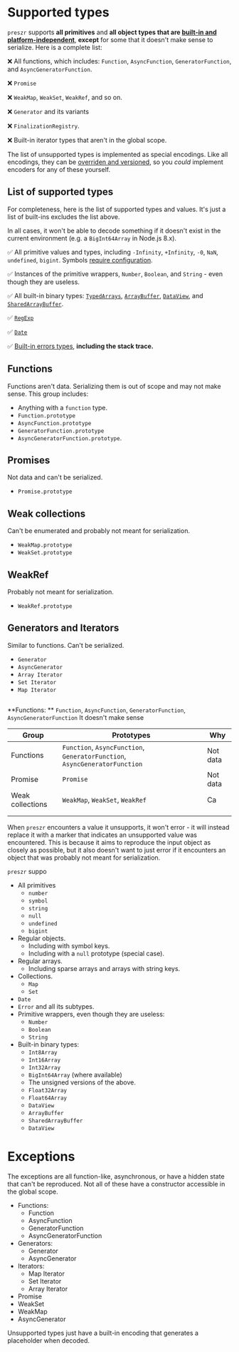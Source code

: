 # Supported types

`preszr` supports **all primitives** and **all object types that are [built-in and platform-independent](https://developer.mozilla.org/en-US/docs/Web/JavaScript/Reference/Global_Objects)**, **except** for some that it doesn't make sense to serialize. Here is a complete list:

❌ All functions, which includes: `Function`, `AsyncFunction`, `GeneratorFunction`, and `AsyncGeneratorFunction`.

❌ `Promise`

❌ `WeakMap`, `WeakSet`, `WeakRef`, and so on.

❌ `Generator` and its variants

❌ `FinalizationRegistry`.

❌ Built-in iterator types that aren't in the global scope.

The list of unsupported types is implemented as special encodings. Like all encodings, they can be [overriden and versioned](../README.md#Versioning), so you *could* implement encoders for any of these yourself.

## List of supported types

For completeness, here is the list of supported types and values. It's just a list of built-ins excludes the list above.

In all cases, it won't be able to decode something if it doesn't exist in the current environment (e.g. a `BigInt64Array` in Node.js 8.x).

✅ All primitive values and types, including `-Infinity`, `+Infinity`, `-0`, `NaN`, `undefined`, `bigint`.  Symbols <a href="../readme.md#symbols">require configuration</a>.

✅ Instances of the primitive wrappers, `Number`, `Boolean`, and `String` - even though they are useless.

✅ All built-in binary types: [`TypedArrays`](https://developer.mozilla.org/en-US/docs/Web/JavaScript/Reference/Global_Objects/TypedArray), [`ArrayBuffer`](https://developer.mozilla.org/en-US/docs/Web/JavaScript/Reference/Global_Objects/ArrayBuffer), [`DataView`](https://developer.mozilla.org/en-US/docs/Web/JavaScript/Reference/Global_Objects/DataView/DataView), and [`SharedArrayBuffer`]([](https://developer.mozilla.org/en-US/docs/Web/JavaScript/Reference/Global_Objects/SharedArrayBuffer)).

✅ [`RegExp`](https://developer.mozilla.org/en-US/docs/Web/JavaScript/Reference/Global_Objects/RegExp)

✅ [`Date`](https://developer.mozilla.org/en-US/docs/Web/JavaScript/Reference/Global_Objects/Date)

✅ [Built-in errors types](https://developer.mozilla.org/en-US/docs/Web/JavaScript/Reference/Global_Objects/Error#error_types), **including the stack trace.**



## Functions

Functions aren't data. Serializing them is out of scope and may not make sense. This group includes:

* Anything with a `function` type.
* `Function.prototype`
* `AsyncFunction.prototype`
* `GeneratorFunction.prototype`
* `AsyncGeneratorFunction.prototype`.

## Promises

Not data and can't be serialized.

* `Promise.prototype`

## Weak collections

Can't be enumerated and probably not meant for serialization.

* `WeakMap.prototype`
* `WeakSet.prototype`

## WeakRef

Probably not meant for serialization.

* `WeakRef.prototype`

## Generators and Iterators

Similar to functions. Can't be serialized.

* `Generator`
* `AsyncGenerator`
* `Array Iterator`
* `Set Iterator`
* `Map Iterator`

## 

**Functions: ** `Function`, `AsyncFunction`, `GeneratorFunction`, `AsyncGeneratorFunction`
It doesn't make sense

| Group            | Prototypes                                                   | Why      |
| ---------------- | ------------------------------------------------------------ | -------- |
| Functions        | `Function`, `AsyncFunction`, `GeneratorFunction`, `AsyncGeneratorFunction` | Not data |
| Promise          | `Promise`                                                    | Not data |
| Weak collections | `WeakMap`, `WeakSet`, `WeakRef`                              | Ca       |
|                  |                                                              |          |
|                  |                                                              |          |



When `preszr` encounters a value it unsupports, it won't error - it will instead replace it with a marker that indicates an unsupported value was encountered. This is because it aims to reproduce the input object as closely as possible, but it also doesn't want to just error if it encounters an object that was probably not meant for serialization.

`preszr` suppo

* All primitives
  * `number`
  * `symbol`
  * `string`
  * `null`
  * `undefined`
  * `bigint`
* Regular objects.
  * Including with symbol keys.
  * Including with a `null` prototype (special case).
* Regular arrays.
  * Including sparse arrays and arrays with string keys.
* Collections.
  * `Map`
  * `Set`
* `Date`
* `Error` and all its subtypes.
* Primitive wrappers, even though they are useless:
  * `Number`
  * `Boolean`
  * `String`
* Built-in binary types:
  * `Int8Array`
  * `Int16Array`
  * `Int32Array`
  * `BigInt64Array` (where available)
  * The unsigned versions of the above.
  * `Float32Array`
  * `Float64Array`
  * `DataView`
  * `ArrayBuffer`
  * `SharedArrayBuffer`
  * `DataView`

# Exceptions

The exceptions are all function-like, asynchronous, or have a hidden state that can't be reproduced. Not all of these have a constructor accessible in the global scope.

* Functions:
  * Function
  * AsyncFunction
  * GeneratorFunction
  * AsyncGeneratorFunction
* Generators:
  * Generator
  * AsyncGenerator
* Iterators:
  * Map Iterator
  * Set Iterator
  * Array Iterator
* Promise
* WeakSet
* WeakMap
* AsyncGenerator

Unsupported types just have a built-in encoding that generates a placeholder when decoded.
